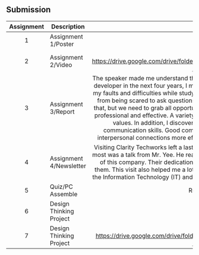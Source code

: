 ## Submission
| Assignment | Description  | Reflection |
| :-----: |  ------ | :-----: | 
| 1 | Assignment 1/Poster | Reflection 1 | 
| 2 | Assignment 2/Video | Reflection 2 https://drive.google.com/drive/folders/1mvdIr2ND6KDVXZv7Soc6UHQ7nUhDoaTA?usp=sharing | 
| 3 | Assignment 3/Report | The speaker made me understand that, as a student who wants to become a system developer in the next four years, I must have the strength and determination to face my faults and difficulties while studying and at my internship, and I also must refrain from being scared to ask questions when I don't understand something. Not only that, but we need to grab all opportunities that occur; this will help us become more professional and effective. A variety of opportunities can assist us in improving our values. In addition, I discovered that I should never stop improving my communication skills. Good communication skills can help us handle various interpersonal connections more effectively and seek help when we face troubles | 
| 4 | Assignment 4/Newsletter | Visiting Clarity Techworks left a lasting memory for us. The thing that motivated me most was a talk from Mr. Yee. He really benefits us a lot. I also admire every member of this company. Their dedication and professionalism make me want to be like them. This visit also helped me a lot, allowing me to have a better understanding of the Information Technology (IT) and what I want when deciding on my future career. |
| 5 | Quiz/PC Assemble | Reflection Quiz |
| 6 | Design Thinking Project | Report |
| 7 | Design Thinking Project | Video https://drive.google.com/drive/folders/1XZ7q_m9VGeYJ_lQzetsws1TDdIcyaAQb?usp=sharing |
